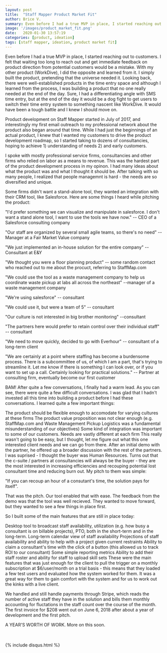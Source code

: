 ```yaml
---
layout: post
title:  "Staff Mapper Product Market Fit"
author: Brice V.
summary: Even before I had a true MVP in place, I started reaching out to customers. I felt that waiting too long to reach out and get immediate feedback on product direction from potential customers would be a mistake.
image: '/images/product_market_fit.png'
date:   2020-01-30 13:57:19
categories: [product, ideation]
tags: [staff mapper, ideation, product market fit]
---
```


Even before I had a true MVP in place, I started reaching out to customers. I felt that waiting too long to reach out and get immediate feedback on product direction from potential customers would be a mistake. With my other product (WorkDive), I did the opposite and learned from it. I simply built the product, pretending that the universe needed it. Looking back, there were well-established products in the time entry space and although I learned from the process, I was building a product that no one really needed at the end of the day. Sure, I had a differentiating angle with SMS time entry, but at the end of the day it would be a dog fight to get users to switch their time entry system to something nascent like WorkDive. It would have been a tough battle and I knew I should move on.

Product development on Staff Mapper started in July of 2017, and interestingly my first email outreach to my professional network about the product also began around that time. While I had just the beginnings of an actual product, I knew that I wanted my customers to drive the product development roadmap, so I started taking to dozens of consultancies, hoping to achieve 1) understanding of needs 2) and early customers.

I spoke with mostly professional service firms, consultancies and other firms who relied on labor as a means to revenue. This was the hardest part of the product development process in my opinon. I had many ideas about what the product was and what I thought it should be. After talking with so many people, I realized that people managemnt is hard - the needs are so diversified and unique.

Some firms didn't want a stand-alone tool, they wanted an integration with their CRM tool, like Salesforce. Here are some things I heard while pitching the product:

"I'd prefer something we can visualize and manipulate in salesforce. I don't want a stand alone tool, I want to use the tools we have now." -- CEO of a Salesforce consulting company

"Our staff are organized by several small agile teams, so there's no need" -- Manager at a Fair Market Value company

"We just implemented an in-house solution for the entire company" --Consultant at E&Y

"We thought you were a floor planning product" -- some random contact who reached out to me about the procuct, referring to StaffMap.com

"We could use the tool as a waste management company to help us coordinate waste pickup at labs all across the northeast" --manager of a waste management company

"We're using salesforce" -- consultant

"We could use it, but were a team of 5" -- consultant

"Our culture is not interested in big brother monitoring" --consultant

"The partners here would prefer to retain control over their individual staff" -- consultant

"We need to move quickly, decided to go with Everhour" -- consultant of a long-term client

"We are certainly at a point where staffing has become a burdensome process. There is a subcommittee of us, of which I am a part, that's trying to streamline it. Let me know if there is something I can look over, or if you want to set up a call. Certainly looking for practical solutions." -- Partner at consulting firm, eventually become our first customer

BAM! After quite a few conversations, I finally had a warm lead. As you can see, there were quite a few difficult conversations. I was glad that I hadn't invested all this time into building a product before I had these conversations. I learned quite a few important things:

The product should be flexible enough to accomodate for varying cultures at these firms
The product value proposition was not clear enough (e.g. StaffMap.com and Waste Management Pickup Logistics was a fundamental misunderstanding of our objectives)
Some kind of integration was important to some of our customers.
Needs are vastly different at each firm
This really wasn't going to be easy, but I thought, let me figure out what this one interested client needs and we can go from there. After an initial demo with the partner, he offered up a broader discussion with the rest of the partners. I was suprised - I thought the buyer was Human Resources. Turns out that the c-suite / partners at consultancies will always be the buyer - they are the most interested in increasing efficiencies and recouping potential lost consultant time and reducing burn out. My pitch to them was simple:

"If you can recoup an hour of a consutant's time, the solution pays for itself".

That was the pitch. Our tool enabled that with ease. The feedback from the demo was that the tool was well recieved. They wanted to move forward, but they wanted to see a few things in place first.

So I built some of the main features that are still in place today:

Desktop tool to broadcast staff availability, utilization (e.g. how busy a consultant is on billable projects), PTO, both in the short-term and in the long-term.
Long-term calendar view of staff availability
Projections of staff availability and ability to help with a project given current restraints
Ability to claim a consultant's time with the click of a button (this allowed us to track ROI to our consultant)
Some simple reporting metrics
Ability to add their staff roster and ability for staff to upload skill sets
These were the main features that was just enough for the client to pull the trigger on a monthly subscription at $6/user/month on a trial basis - this means that they loaded a few test users and evaluated how the system worked for them. It was a great way for them to gain comfort with the system and for us to work out the kinks with a live client.

We handled and still handle payments through Stripe, which reads the number of active staff they have in the solution and bills them monthly accounting for fluctations in the staff count over the course of the month. The first invoice for $208 went out on June 6, 2018 after about a year of development and the first pitch.

A YEAR'S WORTH OF WORK. More on this soon.

<script async id="_ck_321906" src="https://forms.convertkit.com/321906?v=6"></script>

<br />
<br />
{% include disqus.html %} 